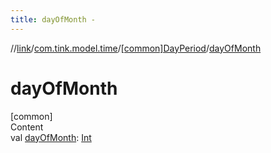 ```yaml
---
title: dayOfMonth -
---
```

//[link](../../index.md)/[com.tink.model.time](../index.md)/[[common]DayPeriod](index.md)/[dayOfMonth](day-of-month.md)



# dayOfMonth  
[common]  
Content  
val [dayOfMonth](day-of-month.md): [Int](https://kotlinlang.org/api/latest/jvm/stdlib/kotlin/-int/index.html)  



